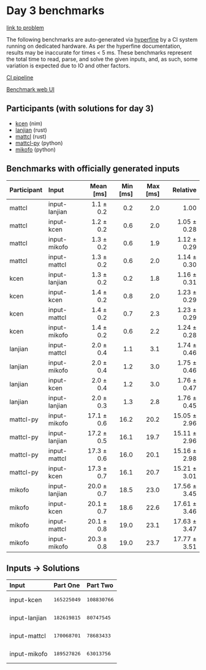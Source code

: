 # Day 3 benchmarks

[link to problem](https://adventofcode.com/2024/day/3)

The following benchmarks are auto-generated via
[hyperfine](https://github.com/sharkdp/hyperfine) by a CI system running on
dedicated hardware. As per the hyperfine documentation, results may be
inaccurate for times < 5 ms. These benchmarks represent the total time to read,
parse, and solve the given inputs, and, as such, some variation is expected due
to IO and other factors.

[CI pipeline](http://ci.papercode.net:8080/teams/main/pipelines/aoc2024)

[Benchmark web UI](https://aoc.ancalagon.black)


## Participants (with solutions for day 3)

- [kcen](https://github.com/kcen/aoc2024) (nim)
- [lanjian](https://github.com/lanjian/aoc-2024) (rust)
- [mattcl](https://github.com/mattcl/aoc2024) (rust)
- [mattcl-py](https://github.com/mattcl/aoc2024-py) (python)
- [mikofo](https://github.com/mikofo/aoc2024) (python)


## Benchmarks with officially generated inputs

| Participant | Input | Mean [ms] | Min [ms] | Max [ms] | Relative |
|:---|:---|---:|---:|---:|---:|
| mattcl | input-lanjian | 1.1 ± 0.2 | 0.2 | 2.0 | 1.00 |
| mattcl | input-kcen | 1.2 ± 0.2 | 0.6 | 2.0 | 1.05 ± 0.28 |
| mattcl | input-mikofo | 1.3 ± 0.2 | 0.6 | 1.9 | 1.12 ± 0.29 |
| mattcl | input-mattcl | 1.3 ± 0.2 | 0.6 | 2.0 | 1.14 ± 0.30 |
| kcen | input-lanjian | 1.3 ± 0.2 | 0.2 | 1.8 | 1.16 ± 0.31 |
| kcen | input-kcen | 1.4 ± 0.2 | 0.8 | 2.0 | 1.23 ± 0.29 |
| kcen | input-mattcl | 1.4 ± 0.2 | 0.7 | 2.3 | 1.23 ± 0.29 |
| kcen | input-mikofo | 1.4 ± 0.2 | 0.6 | 2.2 | 1.24 ± 0.28 |
| lanjian | input-mattcl | 2.0 ± 0.4 | 1.1 | 3.1 | 1.74 ± 0.46 |
| lanjian | input-mikofo | 2.0 ± 0.4 | 1.2 | 3.0 | 1.75 ± 0.46 |
| lanjian | input-kcen | 2.0 ± 0.4 | 1.2 | 3.0 | 1.76 ± 0.47 |
| lanjian | input-lanjian | 2.0 ± 0.3 | 1.3 | 2.8 | 1.76 ± 0.45 |
| mattcl-py | input-mikofo | 17.1 ± 0.6 | 16.2 | 20.2 | 15.05 ± 2.96 |
| mattcl-py | input-lanjian | 17.2 ± 0.5 | 16.1 | 19.7 | 15.11 ± 2.96 |
| mattcl-py | input-mattcl | 17.3 ± 0.6 | 16.0 | 20.1 | 15.16 ± 2.98 |
| mattcl-py | input-kcen | 17.3 ± 0.7 | 16.1 | 20.7 | 15.21 ± 3.01 |
| mikofo | input-lanjian | 20.0 ± 0.7 | 18.5 | 23.0 | 17.56 ± 3.45 |
| mikofo | input-kcen | 20.1 ± 0.7 | 18.6 | 22.6 | 17.61 ± 3.46 |
| mikofo | input-mattcl | 20.1 ± 0.8 | 19.0 | 23.1 | 17.63 ± 3.47 |
| mikofo | input-mikofo | 20.3 ± 0.8 | 19.0 | 23.7 | 17.77 ± 3.51 |


## Inputs -> Solutions

| Input | Part One | Part Two |
|:---|:---|:---|
|input-kcen|<pre>165225049</pre>|<pre>108830766</pre>|
|input-lanjian|<pre>182619815</pre>|<pre>80747545</pre>|
|input-mattcl|<pre>170068701</pre>|<pre>78683433</pre>|
|input-mikofo|<pre>189527826</pre>|<pre>63013756</pre>|